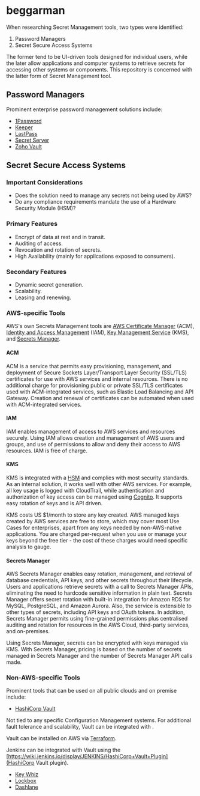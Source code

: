 # beggarman

When researching Secret Management tools, two types were identified:

1. Password Managers
2. Secret Secure Access Systems

The former tend to be UI-driven tools designed for individual users, while the later allow applications and computer systems to retrieve secrets for accessing other systems or components. This repository is concerned with the latter form of Secret Management tool.

## Password Managers

Prominent enterprise password management solutions include:

* [1Password](https://1password.com)
* [Keeper](https://keepersecurity.com)
* [LastPass](https://www.lastpass.com)
* [Secret Server](https://thycotic.com/products/secret-server/)
* [Zoho Vault](https://www.zoho.com/vault/)

## Secret Secure Access Systems

### Important Considerations

* Does the solution need to manage any secrets not being used by AWS?
* Do any compliance requirements mandate the use of a Hardware Security Module (HSM)?

### Primary Features

* Encrypt of data at rest and in transit.
* Auditing of access.
* Revocation and rotation of secrets.
* High Availability (mainly for applications exposed to consumers).

### Secondary Features

* Dynamic secret generation.
* Scalability.
* Leasing and renewing.

### AWS-specific Tools

AWS's own Secrets Management tools are [AWS Certificate Manager](https://aws.amazon.com/certificate-manager/) (ACM), [Identity and Access Management](https://aws.amazon.com/iam) (IAM), [Key Management Service](https://aws.amazon.com/kms/) (KMS), and [Secrets Manager](https://aws.amazon.com/secrets-manager/).

#### ACM

ACM is a service that permits easy provisioning, management, and deployment of Secure Sockets Layer/Transport Layer Security (SSL/TLS) certificates for use with AWS services and internal resources. There is no additional charge for provisioning public or private SSL/TLS certificates used with ACM-integrated services, such as Elastic Load Balancing and API Gateway. Creation and renewal of certificates can be automated when used with ACM-integrated services.

#### IAM

IAM enables management of access to AWS services and resources securely. Using IAM allows creation and management of AWS users and groups, and use of permissions to allow and deny their access to AWS resources. IAM is free of charge.

#### KMS

KMS is integrated with a [HSM](https://aws.amazon.com/cloudhsm) and complies with most security standards. As an internal solution, it works well with other AWS services. For example, all key usage is logged with CloudTrail, while authentication and authorization of key access can be managed using [Cognito](https://aws.amazon.com/cognito/). It supports easy rotation of keys and is API driven.

KMS costs US $1/month to store any key created. AWS managed keys created by AWS services are free to store, which may cover most Use Cases for enterprises, apart from any keys needed by non-AWS-native applications. You are charged per-request when you use or manage your keys beyond the free tier - the cost of these charges would need specific analysis to gauge.

#### Secrets Manager 

AWS Secrets Manager enables easy rotation, management, and retrieval of database credentials, API keys, and other secrets throughout their lifecycle. Users and applications retrieve secrets with a call to Secrets Manager APIs, eliminating the need to hardcode sensitive information in plain text. Secrets Manager offers secret rotation with built-in integration for Amazon RDS for MySQL, PostgreSQL, and Amazon Aurora. Also, the service is extensible to other types of secrets, including API keys and OAuth tokens. In addition, Secrets Manager permits using fine-grained permissions plus centralised auditing and rotation for resources in the AWS Cloud, third-party services, and on-premises.

Using Secrets Manager, secrets can be encrypted with keys managed via KMS. With Secrets Manager, pricing is based on the number of secrets managed in Secrets Manager and the number of Secrets Manager API calls made.

### Non-AWS-specific Tools

Prominent tools that can be used on all public clouds and on premise include:

* [HashiCorp Vault](https://www.hashicorp.com/products/vault/)

Not tied to any specific Configuration Management systems. For additional fault tolerance and scalability, Vault can be integrated with [](Consul).

Vault can be installed on AWS via [Terraform](https://github.com/hashicorp/terraform-aws-vault).

Jenkins can be integrated with Vault using the [https://wiki.jenkins.io/display/JENKINS/HashiCorp+Vault+Plugin](HashiCorp Vault plugin).

* [Key Whiz](https://square.github.io/keywhiz/)
* [Lockbox](https://github.com/starekrow/lockbox)
* [Dashlane](https://www.dashlane.com/)
